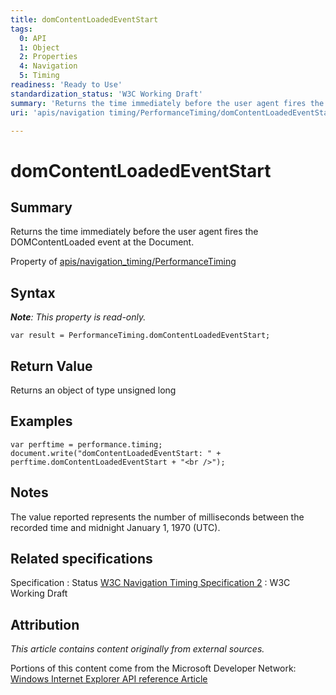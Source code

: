 ```yaml
---
title: domContentLoadedEventStart
tags:
  0: API
  1: Object
  2: Properties
  4: Navigation
  5: Timing
readiness: 'Ready to Use'
standardization_status: 'W3C Working Draft'
summary: 'Returns the time immediately before the user agent fires the DOMContentLoaded event at the Document.'
uri: 'apis/navigation timing/PerformanceTiming/domContentLoadedEventStart'

---
```

# domContentLoadedEventStart

## Summary

Returns the time immediately before the user agent fires the DOMContentLoaded event at the Document.

<span data-meta="applies_to" data-type="key">Property of <span data-type="value">[apis/navigation\_timing/PerformanceTiming](/apis/navigation_timing/PerformanceTiming)</span></span>

## Syntax

***Note**: This property is read-only.*

``` {.js}
var result = PerformanceTiming.domContentLoadedEventStart;
```

## Return Value

<span data-meta="return" data-type="key">Returns an object of type <span data-type="value">unsigned long</span></span>

## Examples

``` {.js}
var perftime = performance.timing;
document.write("domContentLoadedEventStart: " + perftime.domContentLoadedEventStart + "<br />");
```

## Notes

The value reported represents the number of milliseconds between the recorded time and midnight January 1, 1970 (UTC).

## Related specifications

Specification
:   Status
[W3C Navigation Timing Specification 2](http://www.w3.org/TR/navigation-timing-2/)
:   W3C Working Draft

## Attribution

*This article contains content originally from external sources.*

Portions of this content come from the Microsoft Developer Network: [Windows Internet Explorer API reference Article](http://msdn.microsoft.com/en-us/library/ie/hh828809%28v=vs.85%29.aspx)

